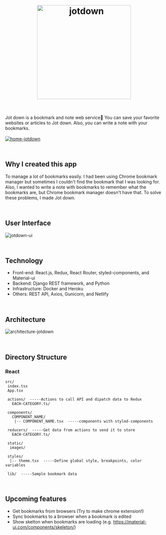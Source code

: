 
<br/>

<h1 align="center"><a href="https://jotdown.netlify.app" target="_blank"><img src="https://user-images.githubusercontent.com/43656115/76158436-92285b00-60ca-11ea-8b29-e064f9dcd900.png" alt="jotdown" width="300"></a></h1>

<br/>

Jot down is a bookmark and note web service📗 You can save your favorite websites or articles to Jot down. Also, you can write a note with your bookmarks.  
<br/>
[![home-jotdown](https://user-images.githubusercontent.com/43656115/76158377-2f36c400-60ca-11ea-99e8-909b6363e555.png)](https://jotdown.netlify.app)

<br/>

## Why I created this app
To manage a lot of bookmarks easily. I had been using Chrome bookmark manager but sometimes I couldn't find the bookmark that I was looking for. Also, I wanted to write a note with bookmarks to remember what the bookmarks are, but Chrome bookmark manager doesn't have that. To solve these problems, I made Jot down.

<br/>

## User Interface
![jotdown-ui](https://user-images.githubusercontent.com/43656115/76174246-64dbbb80-6163-11ea-9e46-ee29e85081a4.png)


<br/>

## Technology
- Front-end: React.js, Redux, React Router, styled-components, and Material-ui
- Backend: Django REST framework, and Python
- Infrastructure: Docker and Heroku
- Others: REST API, Axios, Gunicorn, and Netlify

<br/>


## Architecture
![architecture-jotdown](https://user-images.githubusercontent.com/43656115/76137120-0e00a580-5fee-11ea-8bce-cfff48684507.png)

<br/>

## Directory Structure

### React
```
src/
 index.tsx
 App.tsx
 
 actions/  -----Actions to call API and dipatch data to Redux 
   EACH-CATEGORY.ts/
 
 components/
   COMPONENT_NAME/
    |-- COMPONENT_NAME.tsx  -----components with styled-components
 
 reducers/  -----Get data from actions to send it to store 
   EACH-CATEGORY.ts/
 
 static/
  images/
 
 styles/
  |-- theme.tsx  -----Define global style, breakpoints, color variables  

 lib/  -----Sample bookmark data
```
<br/>

## Upcoming features
- Get bookmarks from browsers (Try to make chrome extension!)
- Sync bookmarks to a browser when a bookmark is edited
- Show skelton when bookmarks are loading (e.g. https://material-ui.com/components/skeleton/) 

<br/>


<br/>
